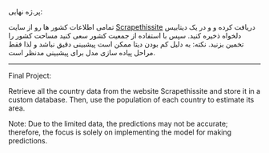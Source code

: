 پر.ژه نهایی:

تمامی اطلاعات کشور ها رو از سایت [Scrapethissite](https://www.scrapethissite.com/pages/simple/) دریافت کرده و و در یک دیتابیس دلخواه ذخیره کنید. سپس با استفاده از جمعیت کشور سعی کنید مساحت کشور را تخمین بزنید.
نکته: به دلیل کم بودن دیتا ممکن است پیشبینی دقیق نباشد و لذا فقط مراحل پیاده سازی مدل برای پیشبینی مدنظر است.

-  -  -  -  -  -  -  -  -  -  -  -  -  -  -  -  -  -  -  -  -  -  -  -  -  -  -  -  -  -  -  -  -  -  -  -  -  -  -  -  -  -  -  -  -  -  -  -  -  -  -  -  -  -  -  -  -  -  -  -  


Final Project:

Retrieve all the country data from the website Scrapethissite and store it in a custom database. Then, use the population of each country to estimate its area.

Note: Due to the limited data, the predictions may not be accurate; therefore, the focus is solely on implementing the model for making predictions.

